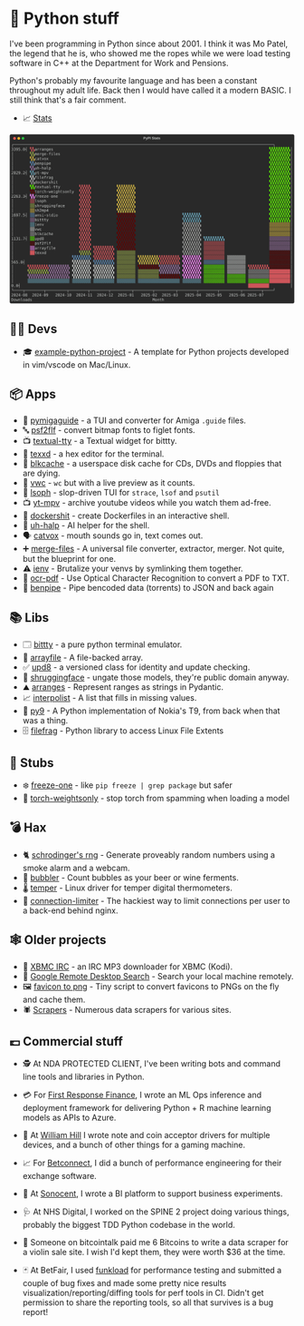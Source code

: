 # 🐍 Python stuff

I've been programming in Python since about 2001. I think it was Mo Patel, the
legend that he is, who showed me the ropes while we were load testing software
in C++ at the Department for Work and Pensions.

Python's probably my favourite language and has been a constant throughout my
adult life. Back then I would have called it a modern BASIC. I still think
that's a fair comment.

* 📈 [Stats](https://github.com/bitplane/pypi-stats/)

![stats](stats.svg)

## 👨‍💻 Devs

* 🎓 [example-python-project](https://github.com/bitplane/example-python-project) -
  A template for Python projects developed in vim/vscode on Mac/Linux.

## 📦 Apps

* 💾 [pymigaguide](https://github.com/bitplane/pymigaguide) - 
  a TUI and converter for Amiga `.guide` files.
* 🔤 [psf2flf](psf2flf) -
  convert bitmap fonts to figlet fonts.
* 📺 [textual-tty](textual-tty) -
  a Textual widget for bittty.
* 🔢 [texxd](texxd) -
  a hex editor for the terminal.
* 🧊 [blkcache](blkcache) -
  a userspace disk cache for CDs, DVDs and floppies that are dying.
* 🚻 [vwc](vwc) -
  `wc` but with a live preview as it counts.
* 📂 [lsoph](lsoph) -
  slop-driven TUI for `strace`, `lsof` and `psutil`
* 📺 [yt-mpv](yt-mpv) -
  archive youtube videos while you watch them ad-free.
* 🐳 [dockershit](dockershit) -
  create Dockerfiles in an interactive shell.
* 🛟 [uh-halp](uh-halp) -
  AI helper for the shell.
* 🗣️ [catvox](catvox) -
  mouth sounds go in, text comes out.
* ➕ [merge-files](merge-files) -
  A universal file converter, extractor, merger. Not quite, but the blueprint
  for one.
* ⚠️  [ienv](ienv) -
  Brutalize your venvs by symlinking them together.
* 📑 [ocr-pdf](https://github.com/bitplane/ocr-pdf) -
  Use Optical Character Recognition to convert a PDF to TXT.
* 🪈 [benpipe](https://github.com/bitplane/benpipe) -
  Pipe bencoded data (torrents) to JSON and back again

## 📚 Libs

* 🗔 [bittty](bittty) -
  a pure python terminal emulator.
* 📃 [arrayfile](arrayfile) -
  A file-backed array.
* ✅ [upd8](upd8) -
  a versioned class for identity and update checking.
* 🤷 [shruggingface](https://github.com/bitplane/shruggingface) -
  ungate those models, they're public domain anyway.
* ⛰️ [arranges](arranges) -
  Represent ranges as strings in Pydantic.
* 📈 [interpolist](interpolist) -
  A list that fills in missing values.
* 📱 [py9](https://github.com/bitplane/py9) -
  A Python implementation of Nokia's T9, from back when that was a thing.
* 🗄️ [filefrag](https://github.com/bitplane/pyfilefrag) -
  Python library to access Linux File Extents

## 🦶 Stubs

* ❄️  [freeze-one](https://github.com/bitplane/freeze_one) -
  like `pip freeze | grep package` but safer
* 🔦 [torch-weightsonly](https://github.com/bitplane/torch_weightsonly) -
  stop torch from spamming when loading a model

## 💣 Hax

* 🐈 [schrodinger's rng](https://github.com/bitplane/schrodingers-rng) -
  Generate proveably random numbers using a smoke alarm and a webcam.
* 🍾 [bubbler](/log/2012/02/airlock-mic-project) -
  Count bubbles as your beer or wine ferments.
* 🌡️ [temper](https://github.com/bitplane/temper) -
  Linux driver for temper digital thermometers.
* 🐌 [connection-limiter](https://github.com/bitplane/connection-limiter) -
  The hackiest way to limit connections per user to a back-end behind nginx.

## 🕸️ Older projects

* 🎹 [XBMC IRC](xbmc) -
  an IRC MP3 downloader for XBMC (Kodi).
* 🔎 [Google Remote Desktop Search](rgds) -
  Search your local machine remotely.
* 🖼️ [favicon to png](https://github.com/bitplane/favicon-to-png) -
  Tiny script to convert favicons to PNGs on the fly and cache them.
* 🕷️ [Scrapers](scrapers) -
  Numerous data scrapers for various sites.

## 💷 Commercial stuff

* 🕵️ At NDA PROTECTED CLIENT, I've been writing bots and command line tools and
  libraries in Python.

* 💳 For [First Response Finance](https://www.firstresponsefinance.co.uk/), I
  wrote an ML Ops inference and deployment framework for delivering Python + R
  machine learning models as APIs to Azure.

* 🎰 At [William Hill](https://www.williamhill.com/) I wrote note and coin
  acceptor drivers for multiple devices, and a bunch of other things for a
  gaming machine.

* 📈 For [Betconnect](https://www.betconnect.com/), I did a bunch of performance
  engineering for their exchange software.

* 🦻 At [Sonocent](https://glean.co/), I wrote a BI platform to support business
  experiments.

* 🩺 At NHS Digital, I worked on the SPINE 2 project doing various things, probably
  the biggest TDD Python codebase in the world.

* 🎻 Someone on bitcointalk paid me 6 Bitcoins to write a data scraper for a
  violin sale site. I wish I'd kept them, they were worth $36 at the time.

* 🃏 At BetFair, I used [funkload](https://github.com/nuxeo/funkload) for
  performance testing and submitted a couple of bug fixes and made some pretty
  nice results visualization/reporting/diffing tools for perf tools in CI.
  Didn't get permission to share the reporting tools, so all that survives is
  a bug report!

